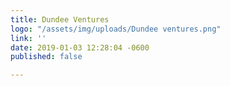 ```yaml
---
title: Dundee Ventures
logo: "/assets/img/uploads/Dundee ventures.png"
link: ''
date: 2019-01-03 12:28:04 -0600
published: false

---
```

